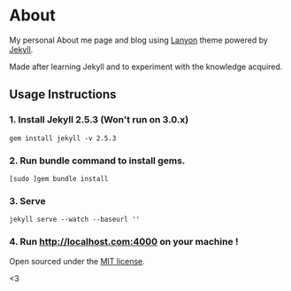 # About
My personal About me page and blog using [Lanyon](https://github.com/poole/lanyon) theme powered by [Jekyll](http://jekyllrb.com/).

Made after learning Jekyll and to experiment with the knowledge acquired.

## Usage Instructions
### 1. Install Jekyll 2.5.3 (Won't run on 3.0.x)
```shell
gem install jekyll -v 2.5.3
```
### 2. Run bundle command to install gems.
```shell
[sudo ]gem bundle install
```
### 3. Serve
```shell
jekyll serve --watch --baseurl ''
```
### 4. Run http://localhost.com:4000 on your machine !

Open sourced under the [MIT license](LICENSE.md).

<3